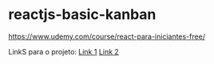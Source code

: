 # reactjs-basic-kanban
https://www.udemy.com/course/react-para-iniciantes-free/

LinkS para o projeto: 
[Link 1](https://oqjzvd.csb.app/)
[Link 2](https://codesandbox.io/s/reactjs-basic-kanban-oqjzvd)
